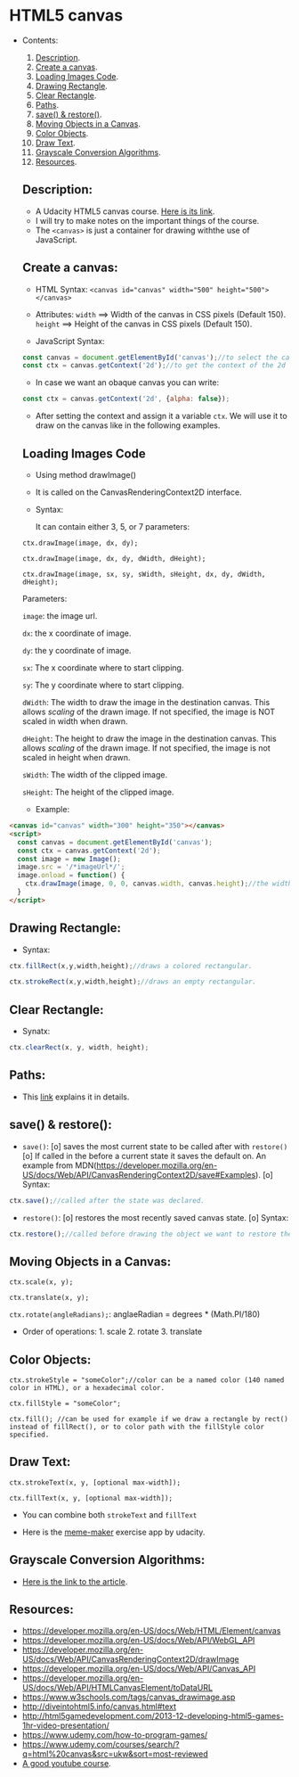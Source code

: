 # HTML5 canvas

- Contents:
  1. [Description](#description).
  2. [Create a canvas](#create-a-canvas).
  3. [Loading Images Code](#loading-images-code).
  4. [Drawing Rectangle](#drawing-rectangle).
  5. [Clear Rectangle](#clear-rectangle).
  6. [Paths](#paths).
  7. [save() & restore()](#save--restore).
  8. [Moving Objects in a Canvas](#moving-objects-in-a-canvas).
  9. [Color Objects](#color-objects).
  10. [Draw Text](#draw-text).
  11. [Grayscale Conversion Algorithms](#grayscale-aconversion-algorithms).
  12. [Resources](#resouces).
  
  ## Description:
  - A Udacity HTML5 canvas course. [Here is its link](https://classroom.udacity.com/courses/ud292).
  - I will try to make notes on the  important things of the course.
  - The `<canvas>`  is just a container for drawing withthe use of JavaScript.
  
  
  
  ## Create a canvas:
  
  - HTML Syntax:  `<canvas id="canvas" width="500" height="500"></canvas>`
  - Attributes: `width` ==> Width of the canvas in CSS pixels (Default 150).
                `height` ==> Height of the canvas in CSS pixels (Default 150).
                
                
  - JavaScript Syntax: 
  ```javascript
  const canvas = document.getElementById('canvas');//to select the canvas element
  const ctx = canvas.getContext('2d');//to get the context of the 2d canvas. It can also be 3d but this course is about 2d.
  ```
  
  - In case we want an obaque canvas you can write:
  
  ```javascript
  const ctx = canvas.getContext('2d', {alpha: false});
  ```
  
  - After setting the context and assign it a variable `ctx`. We will use it to draw on the canvas like in the following examples.
  
  
  ## Loading Images Code
  
  - Using method drawImage()
  - It is called on the CanvasRenderingContext2D interface.
  - Syntax:
  
    It can contain either 3, 5, or 7 parameters:
    
  `ctx.drawImage(image, dx, dy);`
  
  `ctx.drawImage(image, dx, dy, dWidth, dHeight);`
  
  `ctx.drawImage(image, sx, sy, sWidth, sHeight, dx, dy, dWidth, dHeight);`
  
  Parameters:
  
  `image`: the image url.
  
  `dx`: the x coordinate of image.
  
  `dy`: the y coordinate of image.
  
  `sx`: The x coordinate where to start clipping.
  
  `sy`: The y coordinate where to start clipping.
  
  `dWidth`: The width to draw the image in the destination canvas. This allows _scaling_ of the drawn image. If not specified, the image is NOT scaled in width when drawn.
  
  `dHeight`: The height to draw the image in the destination canvas. This allows _scaling_ of the drawn image. If not specified, the image is not scaled in height when drawn.
  
  `sWidth`: The width of the clipped image.
  
  `sHeight`: The height of the clipped image.
  
  
  - Example:
```html
<canvas id="canvas" width="300" height="350"></canvas>
<script>
  const canvas = document.getElementById('canvas');
  const ctx = canvas.getContext('2d');
  const image = new Image();
  image.src = '/*imageUrl*/';
  image.onload = function() {
    ctx.drawImage(image, 0, 0, canvas.width, canvas.height);//the width and height of the image will be the canvas's width and height.
  }
</script>  
```
  
  ## Drawing Rectangle:
  
  - Syntax:
  ```javascript
  ctx.fillRect(x,y,width,height);//draws a colored rectangular.
  ```
  ```javascript
  ctx.strokeRect(x,y,width,height);//draws an empty rectangular.
  ```
  
  
  ## Clear Rectangle:
  
  - Synatx:
  ```javascript
  ctx.clearRect(x, y, width, height);
  ```
  
 
  
  ## Paths:
  
  - This [link](http://www.w3.org/TR/2dcontext/#building-paths) explains it in details.
  
  
  
 ## save() & restore():
 
 - `save()`:
  [o] saves the most current state to be called after with `restore()`
  [o] If called in the before a current state it saves the default on. An example from MDN(https://developer.mozilla.org/en-US/docs/Web/API/CanvasRenderingContext2D/save#Examples).
  [o] Syntax:
  ```javascript
  ctx.save();//called after the state was declared.
  ```
  
 - `restore()`:
  [o] restores the most recently saved canvas state.
  [o] Syntax:
  ```javascript
  ctx.restore();//called before drawing the object we want to restore the state on.
  ```
  
  
  ## Moving Objects in a Canvas:
  
  `ctx.scale(x, y);`
  
  `ctx.translate(x, y);`
  
  `ctx.rotate(angleRadians);`: anglaeRadian = degrees * (Math.PI/180)
  
  - Order of operations: 1. scale
                         2. rotate
                         3. translate
          
          
  ## Color Objects:
  
  `ctx.strokeStyle = "someColor";//color can be a named color (140 named color in HTML), or a hexadecimal color.`
  
  `ctx.fillStyle = "someColor";`
  
  `ctx.fill();
  //can be used for example if we draw a rectangle by rect() instead of fillRect(), or to color path with the fillStyle color specified.`
  
  
  ## Draw Text:
  
  `ctx.strokeText(x, y, [optional max-width]);`
  
  `ctx.fillText(x, y, [optional max-width]);`
  
  - You can combine both `strokeText` and `fillText`
  
  - Here is the [meme-maker](https://github.com/Islam888/Study-Notes/blob/master/HTML/meme-maker.html) exercise app by udacity.
  
  
  
  ## Grayscale Conversion Algorithms:
  
  - [Here is the link to the article](http://www.tannerhelland.com/3643/grayscale-image-algorithm-vb6/).
  
  
  ## Resources:
  
  - https://developer.mozilla.org/en-US/docs/Web/HTML/Element/canvas
  - https://developer.mozilla.org/en-US/docs/Web/API/WebGL_API
  - https://developer.mozilla.org/en-US/docs/Web/API/CanvasRenderingContext2D/drawImage
  - https://developer.mozilla.org/en-US/docs/Web/API/Canvas_API
  - https://developer.mozilla.org/en-US/docs/Web/API/HTMLCanvasElement/toDataURL
  - https://www.w3schools.com/tags/canvas_drawimage.asp
  - http://diveintohtml5.info/canvas.html#text
  - http://html5gamedevelopment.com/2013-12-developing-html5-games-1hr-video-presentation/
  - https://www.udemy.com/how-to-program-games/
  - https://www.udemy.com/courses/search/?q=html%20canvas&src=ukw&sort=most-reviewed
  - [A good youtube course](https://www.youtube.com/watch?v=EO6OkltgudE&list=PLpPnRKq7eNW3We9VdCfx9fprhqXHwTPXL).
  